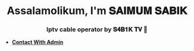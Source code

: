 <h1 align="center">Assalamolikum, I'm 𝐒𝐀𝐈𝐌𝐔𝐌 𝐒𝐀𝐁𝐈𝐊</h1>
<h3 align="center">Iptv cable operator by 𝐒𝟒𝐁𝟏𝐊 𝐓𝐕 📡</h3>





- [**Contact With Admin**](https://www.facebook.com/S41MUM.S4B1K)
